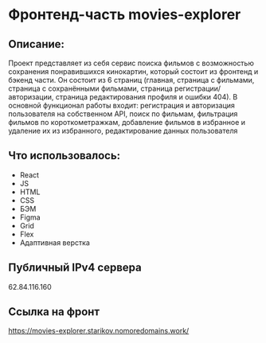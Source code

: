 # Фронтенд-часть movies-explorer

## Описание: 
Проект представляет из себя сервис поиска фильмов с возможностью сохранения понравившихся кинокартин, который состоит из фронтенд и бэкенд части.
Он состоит из 6 страниц (главная, страница с фильмами, страница с сохранёнными фильмами, страница регистрации/авторизации, страница редактирования профиля и ошибки 404).
В основной функционал работы входит: регистрация и авторизация пользователя на собственном API, поиск по фильмам, фильтрация фильмов по короткометражкам, добавление фильмов в избранное и удаление их из избранного, редактирование данных пользователя

## Что использовалось:
* React
* JS
* HTML
* CSS
* БЭМ
* Figma
* Grid
* Flex
* Адаптивная верстка

## Публичный IPv4 сервера

62.84.116.160

## Ссылка на фронт

https://movies-explorer.starikov.nomoredomains.work/
